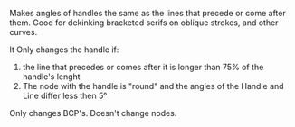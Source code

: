 Makes angles of handles the same as the lines that precede or come after them. Good for dekinking bracketed serifs on oblique strokes, and other curves.

It Only changes the handle if:
1. the line that precedes or comes after it is longer than 75% of the handle's lenght
1. The node with the handle is "round" and the angles of the Handle and Line differ less then 5°

Only changes BCP's. Doesn't change nodes.
